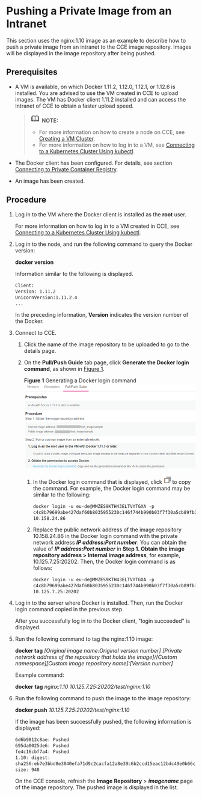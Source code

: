 # Pushing a Private Image from an Intranet<a name="cce_01_0211"></a>

This section uses the nginx:1.10 image as an example to describe how to push a private image from an intranet to the CCE image repository. Images will be displayed in the image repository after being pushed.

## Prerequisites<a name="s6974aee92cff45cab8102170ab01700d"></a>

-   A VM is available, on which Docker 1.11.2, 1.12.0, 1.12.1, or 1.12.6 is installed. You are advised to use the VM created in CCE to upload images. The VM has Docker client 1.11.2 installed and can access the Intranet of CCE to obtain a faster upload speed.

    >![](public_sys-resources/icon-note.gif) **NOTE:**   
    >-   For more information on how to create a node on CCE, see  [Creating a VM Cluster](creating-a-vm-cluster.md).  
    >-   For more information on how to log in to a VM, see  [Connecting to a Kubernetes Cluster Using kubectl](connecting-to-a-kubernetes-cluster-using-kubectl.md).  

-   The Docker client has been configured. For details, see section  [Connecting to Private Container Registry](connecting-to-private-container-registry.md).
-   An image has been created.

## Procedure<a name="section3220153311018"></a>

1.  Log in to the VM where the Docker client is installed as the  **root**  user.

    For more information on how to log in to a VM created in CCE, see  [Connecting to a Kubernetes Cluster Using kubectl](connecting-to-a-kubernetes-cluster-using-kubectl.md).

2.  Log in to the node, and run the following command to query the Docker version:

    **docker version**

    Information similar to the following is displayed.

    ```
    Client:
    Version: 1.11.2
    UnicornVersion:1.11.2.4
    ...
    ```

    In the preceding information,  **Version**  indicates the version number of the Docker.

3.  Connect to CCE.
    1.  Click the name of the image repository to be uploaded to go to the details page.
    2.  On the  **Pull/Push Guide**  tab page, click  **Generate the Docker login command**, as shown in  [Figure 1](#fig1931918174407).

        **Figure  1**  Generating a Docker login command<a name="fig1931918174407"></a>  
        ![](figures/generating-a-docker-login-command-3.png "generating-a-docker-login-command-3")

        1.  In the Docker login command that is displayed, click  ![](figures/icon-copy-01.png)  to copy the command. For example, the Docker login command may be similar to the following:

            ```
            docker login -u eu-de@MMZES9KTH43ELTVYTGXA -p c4c8b79699abe427daf60b8035955230c146f744b990b03f7f30a5cb89fb382c 10.158.24.86
            ```

        2.  Replace the public network address of the image repository 10.158.24.86 in the Docker login command with the private network address  **_IP address:Port number_**. You can obtain the value of  **_IP address:Port number_**  in  **Step 1. Obtain the image repository address \> Internal image address**, for example, 10.125.7.25:20202. Then, the Docker login command is as follows:

            ```
            docker login -u eu-de@MMZES9KTH43ELTVYTGXA -p c4c8b79699abe427daf60b8035955230c146f744b990b03f7f30a5cb89fb382c 10.125.7.25:20202
            ```


4.  Log in to the server where Docker is installed. Then, run the Docker login command copied in the previous step.

    After you successfully log in to the Docker client, "login succeeded" is displayed.

5.  Run the following command to tag the nginx:1.10 image:

    **docker tag** _\[Original image name:Original version number\] \[Private network address of the repository that holds the image\]/\[Custom namespace\]\[Custom image repository name\]:\[Version number\]_

    Example command:

    **docker** **tag** _nginx:1.10 10.125.7.25:20202/test/nginx:1.10_

6.  Run the following command to push the image to the image repository:

    **docker push** _10.125.7.25:20202/test/nginx:1.10_

    If the image has been successfully pushed, the following information is displayed:

    ```
    6d6b9812c8ae: Pushed 
    695da0025de6: Pushed 
    fe4c16cbf7a4: Pushed 
    1.10: digest: sha256:eb7e3bbd8e3040efa71d9c2cacfa12a8e39c6b2ccd15eac12bdc49e0b66cee63 size: 948
    ```

    On the CCE console, refresh the  **Image** **Repository**  \>  _**imagename**_  page of the image repository. The pushed image is displayed in the list.


